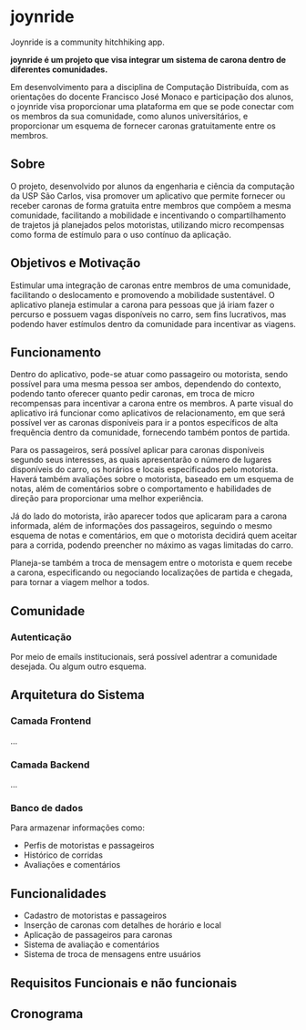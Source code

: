 <!--
SPDX-FileCopyrightText: 2024 The JoynRide Authors and CCOS-USP <https://ccos.icmc.usp.br>

SPDX-License-Identifier: CC0-1.0
-->

# joynride

Joynride is a community hitchhiking app.

**joynride é um projeto que visa integrar um sistema de carona dentro de diferentes comunidades.** 

Em desenvolvimento para a disciplina de Computação Distribuída, com as orientações do docente Francisco José Monaco e participação dos alunos, o joynride visa proporcionar uma plataforma em que se pode conectar com os membros da sua comunidade, como alunos universitários, e proporcionar um esquema de fornecer caronas gratuitamente entre os membros.

## Sobre 

O projeto, desenvolvido por alunos da engenharia e ciência da computação da USP São Carlos, visa promover um aplicativo que permite fornecer ou receber caronas de forma gratuita entre membros que compõem a mesma comunidade, facilitando a mobilidade e incentivando o compartilhamento de trajetos já planejados pelos motoristas, utilizando micro recompensas como forma de estímulo para o uso contínuo da aplicação.

## Objetivos e Motivação

Estimular uma integração de caronas entre membros de uma comunidade, facilitando o deslocamento e promovendo a mobilidade sustentável. O aplicativo planeja estimular a carona para pessoas que já iriam fazer o percurso e possuem vagas disponíveis no carro, sem fins lucrativos, mas podendo haver estímulos dentro da comunidade para incentivar as viagens.

## Funcionamento

Dentro do aplicativo, pode-se atuar como passageiro ou motorista, sendo possível para uma mesma pessoa ser ambos, dependendo do contexto, podendo tanto oferecer quanto pedir caronas, em troca de micro recompensas para incentivar a carona entre os membros. A parte visual do aplicativo irá funcionar como aplicativos de relacionamento, em que será possível ver as caronas disponíveis para ir a pontos específicos de alta frequência dentro da comunidade, fornecendo também pontos de partida.

Para os passageiros, será possível aplicar para caronas disponíveis segundo seus interesses, as quais apresentarão o número de lugares disponíveis do carro, os horários e locais especificados pelo motorista. Haverá também avaliações sobre o motorista, baseado em um esquema de notas, além de comentários sobre o comportamento e habilidades de direção para proporcionar uma melhor experiência.

Já do lado do motorista, irão aparecer todos que aplicaram para a carona informada, além de informações dos passageiros, seguindo o mesmo esquema de notas e comentários, em que o motorista decidirá quem aceitar para a corrida, podendo preencher no máximo as vagas limitadas do carro. 

Planeja-se também a troca de mensagem entre o motorista e quem recebe a carona, especificando ou negociando localizações de partida e chegada, para tornar a viagem melhor a todos.


## Comunidade

### Autenticação

Por meio de emails institucionais, será possível adentrar a comunidade desejada. Ou algum outro esquema. 

## Arquitetura do Sistema

### Camada Frontend
 ...

### Camada Backend
  ...

### Banco de dados

Para armazenar informações como:

- Perfis de motoristas e passageiros
- Histórico de corridas
- Avaliações e comentários

     
    

## Funcionalidades

- Cadastro de motoristas e passageiros
- Inserção de caronas com detalhes de horário e local
- Aplicação de passageiros para caronas
- Sistema de avaliação e comentários
- Sistema de troca de mensagens entre usuários

## Requisitos Funcionais e não funcionais

## Cronograma
